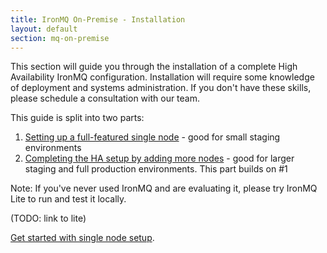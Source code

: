 ```yaml
---
title: IronMQ On-Premise - Installation
layout: default
section: mq-on-premise
---
```


This section will guide you through the installation of a complete High Availability IronMQ
configuration. Installation will require some knowledge of deployment and systems
administration. If you don't have these skills, please schedule a consultation with our
team.

This guide is split into two parts:

1. [Setting up a full-featured single node](/mq/3/on-premise/installation/single.html) - good for small staging environments
2. [Completing the HA setup by adding more nodes](/mq/3/on-premise/installation/ha.html) - good for larger staging and full
production environments. This part builds on #1

Note: If you've never used IronMQ and are evaluating it, please try IronMQ Lite
to run and test it locally.

(TODO: link to lite)

[Get started with single node setup](/mq/3/on-premise/installation/single.html).
